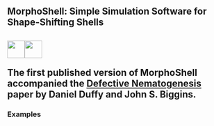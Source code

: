 <!-- Here's how you comment out a bit 
of Markdown on Github. -->
<!--
https://docs.github.com/en/get-started/writing-on-github/getting-started-with-writing-and-formatting-on-github/quickstart-for-writing-on-github
-->

<!--
<p align="center">
  <a href="https://github.com/nschloe/dmsh"><img alt="dmsh" src="https://raw.githubusercontent.com/meshpro/dmsh/main/logo/logo-with-text.svg" width="50%"></a>
  <p align="center">The worst mesh generator you'll ever use.</p>
</p>
-->

<p align="center">
<h2>MorphoShell: Simple Simulation Software for Shape-Shifting Shells<h2>
<!--<p align="center">
<img src="./banner_image.png" width="80%">
</p>
-->


<img src="./gifs/evanticone_c1_lam_-2.04_0.33_gif_no_lambda_and_faster.gif" width="40px"><img src="./gifs/evanticone_c1_lam_-2.04_0.33_gif_no_lambda_and_faster.gif" width="40px">




<!-- 
<p align="center">
<img src="./gifs/evanticone_c1_lam_-2.04_0.33_gif_no_lambda_and_faster.gif" height=50> <img src="./gifs/defect_-2.0_gif_colour_faster.gif" height=50> <img src="./gifs/M3GIF_disk_cone_ctrl_disp_nonequil.gif" height=50>
</p>

-->




<!--
The following worked to embed a video (following https://bobbyhadz.com/blog/embed-video-into-github-readme-markdown), but any resizing of the video seemed to do nothing --- when actually viewing the README page the video just fills the width no matter what, which is far too big. So I went with gifs instead.
-->
<!-- To generate the video link, I just drag-and-dropped the video from my computer onto the editing window for the README that you get to just by clicking on README in the repo then clicking the little pencil icon to edit it. When you drag-drop like that, github stores the video outside your repo on its servers, and automatically puts the correct link into your markdown. Then I went to the usual dev editor to fine tune, controlling the width with html syntax etc. -->
<!-- 
<video width="60" height="20" src="https://github.com/Daniel-Duffy/MorphoShell/assets/70776477/268777c7-d92c-4971-817f-fbe9f3e3519b"></video>
-->

The first published version of MorphoShell accompanied the [Defective Nematogenesis](https://doi.org/10.1039/D0SM01192D) paper by Daniel Duffy and John S. Biggins.

### Examples








